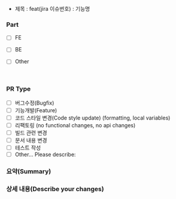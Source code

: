 - 제목 : feat(jira 이슈번호) : 기능명
<!--   ex) feat(add-mr-template-S11P31A106-362) : 기능명 -->

### Part
- [ ] FE
- [ ] BE
- [ ] Other

  <br/>

### PR Type
<!-- Please check the one that applies to this PR using "x".-->
- [ ] 버그수정(Bugfix)
- [ ] 기능개발(Feature)
- [ ] 코드 스타일 변경(Code style update) (formatting, local variables)
- [ ] 리팩토링 (no functional changes, no api changes)
- [ ] 빌드 관련 변경
- [ ] 문서 내용 변경
- [ ] 테스트 작성
- [ ] Other… Please describe:

### 요약(Summary)


### 상세 내용(Describe your changes)

<!--
### 이미지 첨부

<img src="파일주소" width="30%" height="30%"/>

<br/>
-->